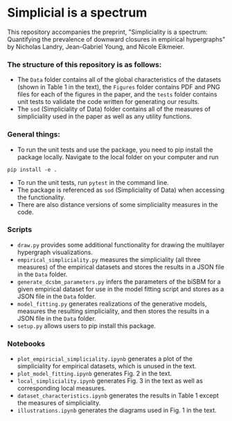 # Simplicial is a spectrum

This repository accompanies the preprint, "Simpliciality is a spectrum: Quantifying the prevalence of downward closures in  empirical hypergraphs" by Nicholas Landry, Jean-Gabriel Young, and Nicole Eikmeier.

### The structure of this repository is as follows:
* The `Data` folder contains all of the global characteristics of the datasets (shown in Table 1 in the text), the `Figures` folder contains PDF and PNG files for each of the figures in the paper, and the `tests` folder contains unit tests to validate the code written for generating our results.
* The `sod` (Simpliciality of Data) folder contains all of the measures of simpliciality used in the paper as well as any utility functions.

### General things:
* To run the unit tests and use the package, you need to pip install the package locally. Navigate to the local folder on your computer and run
```
pip install -e .
```
* To run the unit tests, run `pytest` in the command line.
* The package is referenced as `sod` (Simpliciality of Data) when accessing the functionality.
* There are also distance versions of some simpliciality measures in the code.

### Scripts
* `draw.py` provides some additional functionality for drawing the multilayer hypergraph visualizations.
* `empirical_simpliciality.py` measures the simpliciality (all three measures) of the empirical datasets and stores the results in a JSON file in the `Data` folder.
* `generate_dcsbm_parameters.py` infers the parameters of the biSBM for a given empirical dataset for use in the model fitting script and stores as a JSON file in the `Data` folder.
* `model_fitting.py` generates realizations of the generative models, measures the resulting simpliciality, and then stores the results in a JSON file in the `Data` folder.
* `setup.py` allows users to pip install this package.

### Notebooks
* `plot_empiricial_simpliciality.ipynb` generates a plot of the simpliciality for empirical datasets, which is unused in the text.
* `plot_model_fitting.ipynb` generates Fig. 2 in the text.
* `local_simpliciality.ipynb` generates Fig. 3 in the text as well as corresponding local measures.
* `dataset_characteristics.ipynb` generates the results in Table 1 except the measures of simpliciality.
* `illustrations.ipynb` generates the diagrams used in Fig. 1 in the text.